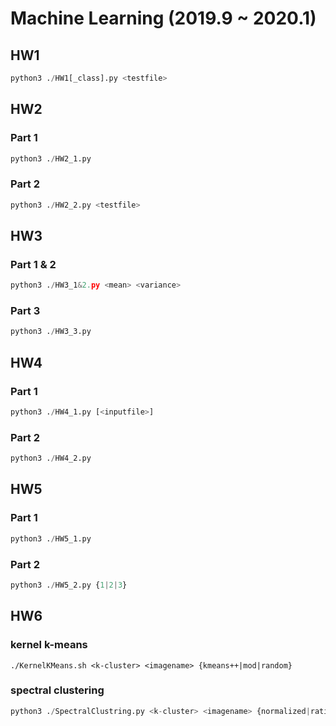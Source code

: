 # Machine Learning (2019.9 ~ 2020.1)

## HW1
```python
python3 ./HW1[_class].py <testfile>
```

## HW2
### Part 1
```python
python3 ./HW2_1.py
```
### Part 2
```python
python3 ./HW2_2.py <testfile>
```

## HW3
### Part 1 & 2
```python
python3 ./HW3_1&2.py <mean> <variance>
```
### Part 3
```python
python3 ./HW3_3.py
```

## HW4
### Part 1
```python
python3 ./HW4_1.py [<inputfile>]
```
### Part 2
```python
python3 ./HW4_2.py
```

## HW5
### Part 1
```python
python3 ./HW5_1.py
```
### Part 2
```python
python3 ./HW5_2.py {1|2|3}
```

## HW6
### kernel k-means
```shell
./KernelKMeans.sh <k-cluster> <imagename> {kmeans++|mod|random}
```
### spectral clustering
```python
python3 ./SpectralClustring.py <k-cluster> <imagename> {normalized|ratio} {kmeans++|random}
```
